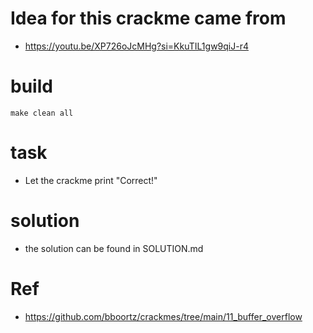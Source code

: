 # Idea for this crackme came from
* https://youtu.be/XP726oJcMHg?si=KkuTIL1gw9qiJ-r4

# build
```
make clean all
```

# task
* Let the crackme print "Correct!"

# solution
* the solution can be found in SOLUTION.md


# Ref
* https://github.com/bboortz/crackmes/tree/main/11_buffer_overflow
